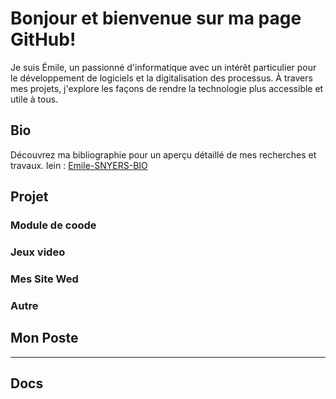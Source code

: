# Bonjour et bienvenue sur ma page GitHub! 
Je suis Émile, un passionné d'informatique avec un intérêt particulier pour le développement de logiciels et la digitalisation des processus. 
À travers mes projets, j'explore les façons de rendre la technologie plus accessible et utile à tous. 
##


## Bio
Découvrez ma bibliographie pour un aperçu détaillé de mes recherches et travaux.
lein :   [Emile-SNYERS-BIO](https://github.com/EmileSNYERS/EmileSNYERS/blob/main/Emile-SNYERS-BIO.md)


## Projet 
### Module  de coode 

### Jeux video

### Mes Site Wed

### Autre

## Mon Poste



---
## Docs

